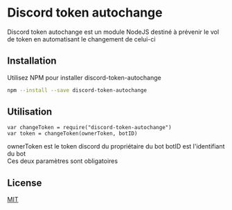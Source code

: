 # Discord token autochange
Discord token autochange est un module NodeJS destiné à prévenir le vol de token en automatisant le changement de celui-ci

## Installation

Utilisez NPM pour installer discord-token-autochange

```bash
npm --install --save discord-token-autochange
```

## Utilisation

```nodejs
var changeToken = require("discord-token-autochange")
var token = changeToken(ownerToken, botID)
```
<aside class="panel panel-warning">
ownerToken est le token discord du propriétaire du bot
botID est l'identifiant du bot
</aside>
<aside class="warning">
Ces deux paramètres sont obligatoires
</aside>

## License
[MIT](https://choosealicense.com/licenses/mit/)

